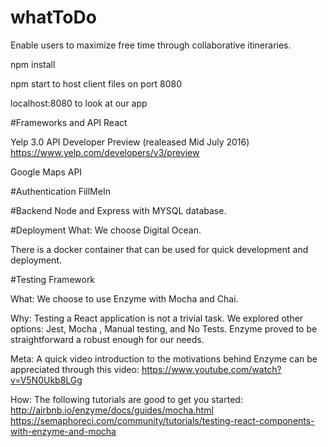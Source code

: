 # whatToDo
Enable users to maximize free time through collaborative itineraries. 

npm install

npm start to host client files on port 8080

localhost:8080 to look at our app

#Frameworks and API 
React 

Yelp 3.0 API Developer Preview (realeased Mid July 2016)
https://www.yelp.com/developers/v3/preview

Google Maps API



#Authentication
FillMeIn

#Backend
Node and Express with MYSQL database. 

#Deployment
What:
We choose Digital Ocean. 

There is a docker container that can be used for quick development and deployment. 


#Testing Framework

What:
 We choose to use Enzyme with Mocha and Chai. 

Why: 
Testing a React application is not a trivial task. We explored other options: Jest, Mocha , Manual testing, and No Tests. Enzyme proved to be  straightforward a robust enough for our needs. 

Meta:
A quick video introduction to the motivations behind Enzyme can be appreciated through this video: https://www.youtube.com/watch?v=V5N0Ukb8LGg

How: 
The following tutorials are good to get you started:
http://airbnb.io/enzyme/docs/guides/mocha.html
https://semaphoreci.com/community/tutorials/testing-react-components-with-enzyme-and-mocha